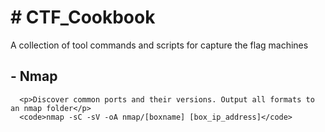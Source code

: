 <h1># CTF_Cookbook</h1>
A collection of tool commands and scripts for capture the flag machines

  <h2>- Nmap</h2>
  
      <p>Discover common ports and their versions. Output all formats to an nmap folder</p>
      <code>nmap -sC -sV -oA nmap/[boxname] [box_ip_address]</code>
